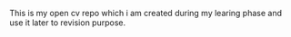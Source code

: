 This is my open cv repo which i am created during my learing phase and use it later to revision purpose.